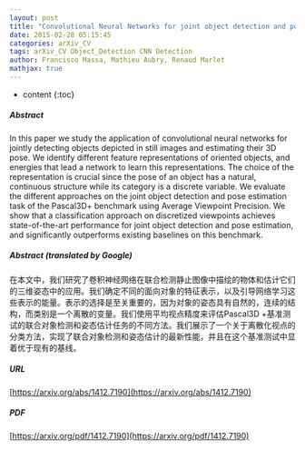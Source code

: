 ```yaml
---
layout: post
title: "Convolutional Neural Networks for joint object detection and pose estimation: A comparative study"
date: 2015-02-28 05:15:45
categories: arXiv_CV
tags: arXiv_CV Object_Detection CNN Detection
author: Francisco Massa, Mathieu Aubry, Renaud Marlet
mathjax: true
---
```


* content
{:toc}

##### Abstract
In this paper we study the application of convolutional neural networks for jointly detecting objects depicted in still images and estimating their 3D pose. We identify different feature representations of oriented objects, and energies that lead a network to learn this representations. The choice of the representation is crucial since the pose of an object has a natural, continuous structure while its category is a discrete variable. We evaluate the different approaches on the joint object detection and pose estimation task of the Pascal3D+ benchmark using Average Viewpoint Precision. We show that a classification approach on discretized viewpoints achieves state-of-the-art performance for joint object detection and pose estimation, and significantly outperforms existing baselines on this benchmark.

##### Abstract (translated by Google)
在本文中，我们研究了卷积神经网络在联合检测静止图像中描绘的物体和估计它们的三维姿态中的应用。我们确定不同的面向对象的特征表示，以及引导网络学习这些表示的能量。表示的选择是至关重要的，因为对象的姿态具有自然的，连续的结构，而类别是一个离散的变量。我们使用平均视点精度来评估Pascal3D +基准测试的联合对象检测和姿态估计任务的不同方法。我们展示了一个关于离散化视点的分类方法，实现了联合对象检测和姿态估计的最新性能，并且在这个基准测试中显着优于现有的基线。

##### URL
[https://arxiv.org/abs/1412.7190](https://arxiv.org/abs/1412.7190)

##### PDF
[https://arxiv.org/pdf/1412.7190](https://arxiv.org/pdf/1412.7190)

